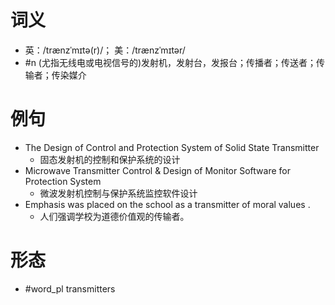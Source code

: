 # 词义
- 英：/trænzˈmɪtə(r)/； 美：/trænzˈmɪtər/
- #n (尤指无线电或电视信号的)发射机，发射台，发报台；传播者；传送者；传输者；传染媒介
# 例句
- The Design of Control and Protection System of Solid State Transmitter
	- 固态发射机的控制和保护系统的设计
- Microwave Transmitter Control & Design of Monitor Software for Protection System
	- 微波发射机控制与保护系统监控软件设计
- Emphasis was placed on the school as a transmitter of moral values .
	- 人们强调学校为道德价值观的传输者。
# 形态
- #word_pl transmitters
